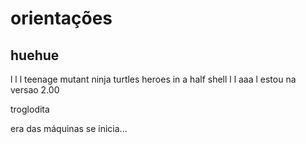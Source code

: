 # orientações 
## huehue
l
l
l
teenage mutant ninja turtles
heroes in a half shell
l
l
aaa
l
estou na versao 2.00











troglodita

era das máquinas se inicia...
